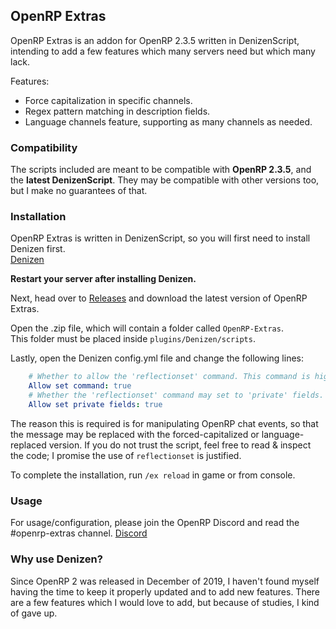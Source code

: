 ## OpenRP Extras

OpenRP Extras is an addon for OpenRP 2.3.5 written in DenizenScript, intending to add a few features which many servers need but which many lack.

Features:
- Force capitalization in specific channels.
- Regex pattern matching in description fields.
- Language channels feature, supporting as many channels as needed.

### Compatibility

The scripts included are meant to be compatible with **OpenRP 2.3.5**, and the **latest DenizenScript**. They may be compatible with other versions too, but I make no guarantees of that.

### Installation

OpenRP Extras is written in DenizenScript, so you will first need to install Denizen first.  
[Denizen](https://denizenscript.com)

**Restart your server after installing Denizen.**

Next, head over to [Releases](https://github.com/fishydarwin/OpenRP-Extras/releases) and download the latest version of OpenRP Extras.

Open the .zip file, which will contain a folder called `OpenRP-Extras`.  
This folder must be placed inside `plugins/Denizen/scripts`.

Lastly, open the Denizen config.yml file and change the following lines:
```yaml
    # Whether to allow the 'reflectionset' command. This command is highly abusable and should be left disabled.
    Allow set command: true
    # Whether the 'reflectionset' command may set to 'private' fields. This is very likely to be dangerous if enabled.
    Allow set private fields: true
```
The reason this is required is for manipulating OpenRP chat events, so that the message may be replaced with the forced-capitalized or language-replaced version. If you do not trust the script, feel free to read & inspect the code; I promise the use of `reflectionset` is justified.

To complete the installation, run `/ex reload` in game or from console.

### Usage

For usage/configuration, please join the OpenRP Discord and read the #openrp-extras channel.
[Discord](https://discord.gg/KvVqBm9hbu)

### Why use Denizen?

Since OpenRP 2 was released in December of 2019, I haven't found myself having the time to keep it properly updated and to add new features. There are a few features which I would love to add, but because of studies, I kind of gave up.
